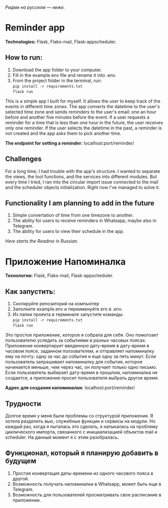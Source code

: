 <i>Ридми на русском — ниже.</i>
# Reminder app

<p><b>Technologies:</b> Flask, Flaks-mail, Flask-appscheduler.</p>

## How to run:

1. Download the app folder to your computer.
2. Fill in the example.env file and rename it into .env.
3. From the project folder in the terminal, run:<br>
`pip install -r requirements.txt`<br>
`flask run`

This is a simple app I built for myself. It allows the user to keep track of the events in different time zones. The app converts the datetime to the user's selected time zone and sends reminders to the user's email: one an hour before and another five minutes before the event. If a user requests a reminder for a time that is less than one hour in the future, the user receives only one reminder. If the user selects the datetime in the past, a reminder is not created and the app asks them to pick another time.

<p><b>The endpoint for setting a reminder:</b> localhost:port/reminder/</p>

## Challenges

For a long time, I had trouble with the app's structure. I wanted to separate the views, the tool functions, and the services into different modules. But every time I tried, I ran into the circular import issue connected to the mail and the scheduler objects initialization. Right now I've managed to solve it.

## Functionality I am planning to add in the future

1) Simple convertation of time from one timezone to another.
2) The ability for users to receive reminders in Whatsapp, maybe also in Telegram.
3) The ability for users to view their schedule in the app.

<i>Here starts the Readme in Russian.</i>

# Приложение Напоминалка

<p><b>Технологии:</b> Flask, Flaks-mail, Flask-appscheduler.</p>

## Как запустить:

1. Скопируйте репозиторий на компьютер
2. Заполните example.env и переименуйте его в .env.
3. Из папки проекта в терминале запустите команды:<br>
`pip install -r requirements.txt`<br>
`flask run`

Это простое приложение, которое я собрала для себя. Оно помогоает пользователю уследить за событиями в разных часовых поясах. Приложение конвертирует введенную дату-время в дату-время в часовом поясе, заданном ползователем, и отправляет напоминалку ему на почту: одну за час до события и еще одну за пять минут. Если пользователь запрашивает напоминалку для события, которое начинается меньше, чем через час, он получает только одно письмо. Если пользователь выбирает дату-время в прошлом, напоминалка не создается, а приложение просит пользователя выбрать другое время.

<p><b>Адрес для создания напоминалки:</b> localhost:port/reminder/</p>

## Трудности

Долгое время у меня были проблемы со структурой приложения. Я хотела разделить вью, служебные функции и сервисы на модули. Но каждый раз, когда я пыталась это сделать, я натыкалась на проблему циклического импорта, связанного с инициализацией объектов mail и scheduler. На данный момент я с этим разобралась.

## Функционал, который я планирую добавить в будущем

1) Простая конвертация даты-времени из одного часового пояса в другой.
2) Возможность получать напоминалки в Whatsapp, может быть еще в Telegram.
3) Возможность для пользователей просматривать свое расписание в приложении.
